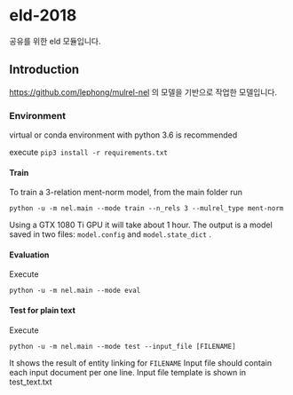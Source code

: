 # eld-2018
공유를 위한 eld 모듈입니다.

## Introduction

<https://github.com/lephong/mulrel-nel> 의 모델을 기반으로 작업한 모델입니다.

### Environment

virtual or conda environment with python 3.6 is recommended

execute `pip3 install -r requirements.txt`

#### Train

To train a 3-relation ment-norm model, from the main folder run 

    python -u -m nel.main --mode train --n_rels 3 --mulrel_type ment-norm
 
Using a GTX 1080 Ti GPU it will take about 1 hour. The output is a model saved in two files: 
`model.config` and `model.state_dict` . 

#### Evaluation

Execute

    python -u -m nel.main --mode eval
    
#### Test for plain text

Execute

    python -u -m nel.main --mode test --input_file [FILENAME]

It shows the result of entity linking for `FILENAME`
Input file should contain each input document per one line.
Input file template is shown in test_text.txt
